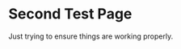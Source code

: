<!--
Test Post 2
2019-1-04
Meta,Test Post
Another test post.
-->

# Second Test Page

Just trying to ensure things are working properly.
